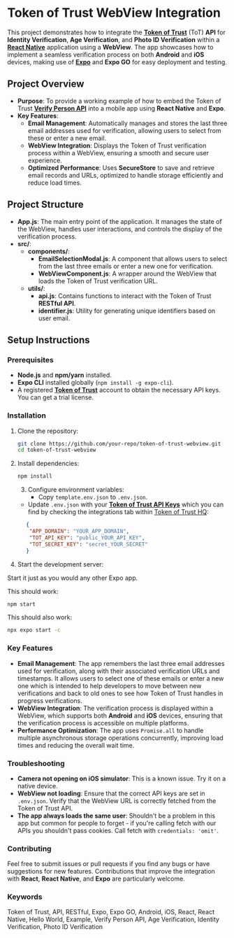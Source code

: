 # Token of Trust WebView Integration

This project demonstrates how to integrate the [**Token of Trust**](https://www.tokenoftrust.com/) (ToT) **API** for **Identity Verification**, **Age Verification**, and **Photo ID Verification** within a [**React Native**](https://reactnative.dev/) application using a **WebView**. The app showcases how to implement a seamless verification process on both **Android** and **iOS** devices, making use of [**Expo**](https://expo.dev/) and **Expo GO** for easy deployment and testing.

## Project Overview

- **Purpose**: To provide a working example of how to embed the Token of Trust [**Verify Person API**](https://tot-public-documentation.s3.amazonaws.com/Verify+Person+API.pdf) into a mobile app using **React Native** and **Expo**.
- **Key Features**:
  - **Email Management**: Automatically manages and stores the last three email addresses used for verification, allowing users to select from these or enter a new email.
  - **WebView Integration**: Displays the Token of Trust verification process within a WebView, ensuring a smooth and secure user experience.
  - **Optimized Performance**: Uses **SecureStore** to save and retrieve email records and URLs, optimized to handle storage efficiently and reduce load times.

## Project Structure

- **App.js**: The main entry point of the application. It manages the state of the WebView, handles user interactions, and controls the display of the verification process.
- **src/**:
  - **components/**:
    - **EmailSelectionModal.js**: A component that allows users to select from the last three emails or enter a new one for verification.
    - **WebViewComponent.js**: A wrapper around the WebView that loads the Token of Trust verification URL.
  - **utils/**:
    - **api.js**: Contains functions to interact with the Token of Trust **RESTful API**.
    - **identifier.js**: Utility for generating unique identifiers based on user email.

## Setup Instructions

### Prerequisites

- **Node.js** and **npm/yarn** installed.
- **Expo CLI** installed globally (`npm install -g expo-cli`).
- A registered [**Token of Trust**](https://www.tokenoftrust.com/hq/register) account to obtain the necessary API keys. You can get a trial license.

### Installation

1. Clone the repository:
   ```bash
   git clone https://github.com/your-repo/token-of-trust-webview.git
   cd token-of-trust-webview
   ```

2. Install dependencies:
   ```bash
   npm install
   ```

   3. Configure environment variables:
       - Copy `template.env.json` to `.env.json`.
   - Update `.env.json` with your [**Token of Trust API Keys**](https://app.tokenoftrust.com/hq/guides/integration) which you can find by checking the integrations tab within [Token of Trust HQ](https://app.tokenoftrust.com/hq):
```json
      {
       "APP_DOMAIN": "YOUR_APP_DOMAIN",
       "TOT_API_KEY": "public_YOUR_API_KEY",
       "TOT_SECRET_KEY": "secret_YOUR_SECRET"
      }
```

4. Start the development server:

Start it just as you would any other Expo app.

This should work:
   ```bash
   npm start
   ```

This should also work:
   ```bash
   npx expo start -c
   ```

### Key Features

- **Email Management**: The app remembers the last three email addresses used for verification, along with their associated verification URLs and timestamps. It allows users to select one of these emails or enter a new one which is intended to help developers to move between new verifications and back to old ones to see how Token of Trust handles in progress verifications.
- **WebView Integration**: The verification process is displayed within a WebView, which supports both **Android** and **iOS** devices, ensuring that the verification process is accessible on multiple platforms.
- **Performance Optimization**: The app uses `Promise.all` to handle multiple asynchronous storage operations concurrently, improving load times and reducing the overall wait time.

### Troubleshooting

- **Camera not opening on iOS simulator**: This is a known issue. Try it on a native device.
- **WebView not loading**: Ensure that the correct API keys are set in `.env.json`. Verify that the WebView URL is correctly fetched from the Token of Trust API.
- **The app always loads the same user**: Shouldn't be a problem in this app but common for people to forget - if you're calling fetch with our APIs you shouldn't pass cookies. Call fetch with `credentials: 'omit'`.

### Contributing

Feel free to submit issues or pull requests if you find any bugs or have suggestions for new features. Contributions that improve the integration with **React**, **React Native**, and **Expo** are particularly welcome.

### Keywords

Token of Trust, API, RESTful, Expo, Expo GO, Android, iOS, React, React Native, Hello World, Example, Verify Person API, Age Verification, Identity Verification, Photo ID Verification

